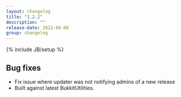 ```yaml
---
layout: changelog
title: "1.2.2"
description: ""
release-date: 2012-08-08
group: changelog
---
```

{% include JB/setup %}

## Bug fixes

* Fix issue where updater was not notifying admins of a new release
* Built against latest BukkitUtilities.

